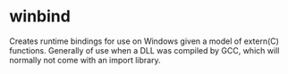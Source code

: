 # winbind
Creates runtime bindings for use on Windows given a model of extern(C) functions. Generally of use when a DLL was compiled by GCC, which will normally not come with an import library.
